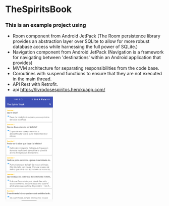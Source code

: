 # TheSpiritsBook
### This is an example project using

  - Room component from Android JetPack (The Room persistence library provides an abstraction layer
    over SQLite to allow for more robust database access while harnessing the full power of SQLite.)
  - Navigation component from Android JetPack (Navigation is a framework for navigating between
    'destinations' within an Android application that provides)
  - MVVM architecture for separating responsibilities from the code base.
  - Coroutines with suspend functions to ensure that they are not executed in the main thread.
  - API Rest with Retrofit.
  - api https://livrodosespiritos.herokuapp.com/

<img src="screen_capture.png" width="30%"></img>

